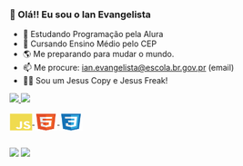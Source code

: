 ### 👋 Olá!! Eu sou o Ian Evangelista
- 👀 Estudando Programação pela Alura
- 🌱 Cursando Ensino Médio pelo CEP
- 🌎 Me preparando para mudar o mundo.
- 📫 Me procure: ian.evangelista@escola.br.gov.pr (email)
- 🙋‍♂️ Sou um Jesus Copy e Jesus Freak!

<div>
  <a href="https://github.com/Ianzote18">
  <img height="180em" src="https://github-readme-stats.vercel.app/api?username=Ianzote18&show_icons=true&theme=dracula&include_all_commits=true&count_private=true"/>
  <img height="180em" src="https://github-readme-stats.vercel.app/api/top-langs/?username=Ianzote18&layout=compact&langs_count=7&theme=dark"/>
</div> 
<div style="display: inline_block"><br>
  <img align="center" alt="Ian-Js" height="30" width="40" src="https://raw.githubusercontent.com/devicons/devicon/master/icons/javascript/javascript-plain.svg">
  <img align="center" alt="Ian-HTML" height="30" width="40" src="https://raw.githubusercontent.com/devicons/devicon/master/icons/html5/html5-original.svg">
  <img align="center" alt="Ian-CSS" height="30" width="40" src="https://raw.githubusercontent.com/devicons/devicon/master/icons/css3/css3-original.svg">
</div>
	
##
<div>
  <a href="https://www.instagram.com/eusou_ian/" target="_blank"><img src="https://img.shields.io/badge/-Instagram-%23E4405F?style=for-the-badge&logo=instagram&logoColor=white" target="_blank"></a>
  <a href=https://www.linkedin.com/in/ian-evangelista-182690201/ target="_blank"><img src="https://img.shields.io/badge/-LinkedIn-%230077B5?style=for-the-badge&logo=linkedin&logoColor=white" target="_blank"></a>
</div>
